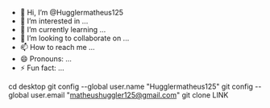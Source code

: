 - 👋 Hi, I’m @Hugglermatheus125
- 👀 I’m interested in ...
- 🌱 I’m currently learning ...
- 💞️ I’m looking to collaborate on ...
- 📫 How to reach me ...
- 😄 Pronouns: ...
- ⚡ Fun fact: ...

<!---
Hugglermatheus125/Hugglermatheus125 is a ✨ special ✨ repository because its `README.md` (this file) appears on your GitHub profile.
You can click the Preview link to take a look at your changes.
--->

cd desktop
git config --global user.name "Hugglermatheus125"
git config --global user.email "matheushuggler125@gmail.com"
git clone LINK
